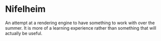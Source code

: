 # Nifelheim
An attempt at a rendering engine to have something to work with over the summer. It is more of a learning experience rather than something that will actually be useful. 
 
